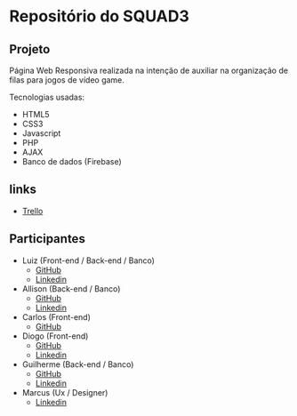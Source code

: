 # Repositório do SQUAD3

## Projeto 
Página Web Responsiva realizada na intenção de auxiliar na organização de filas para jogos de vídeo game.

Tecnologias usadas: 
- HTML5
- CSS3
- Javascript 
- PHP
- AJAX
- Banco de dados (Firebase)

## links
- [Trello](https://trello.com/b/mb3iVsww/squad-6)

## Participantes
- Luiz (Front-end / Back-end / Banco)
  - [GitHub](https://github.com/luizera-36)
  - [Linkedin](https://www.linkedin.com/in/luizgomesdev/)
- Allison (Back-end / Banco)
  - [GitHub](https://github.com/alisson199)
  - [Linkedin](https://www.linkedin.com/in/alisson-santos-de-freitas-00a975156/)
- Carlos (Front-end)
  - [GitHub](https://github.com/Carlos-kaspa)
- Diogo (Front-end)
  - [GitHub](https://github.com/gaspar-d)
  - [Linkedin](https://www.linkedin.com/in/gaspar-diogo/)
- Guilherme (Back-end / Banco)
  - [GitHub](https://github.com/GuilhermeFabio500)
  - [Linkedin](http://linkedin.com/in/guilherme-fábio-g-366786106)
- Marcus (Ux / Designer)
  - [Linkedin](https://www.linkedin.com/in/marcus-mazza-5a6497190/)


